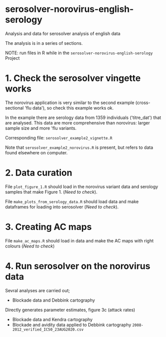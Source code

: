 # serosolver-norovirus-english-serology

Analysis and data for serosolver analysis of english data

The analysis is in a series of sections.

NOTE: run files in R while in the `serosolver-norovirus-english-serology` Project

# 1. Check the serosolver vingette works

The norovirus application is very similar to the second example (cross-sectional 'flu data'), so check this example works ok.

In the example there are serology data from 1359 individuals ('titre_dat') that are analysed. This data are more comprehensive than norovirus: larger sample size and more 'flu variants.

Corresponding file: `serosolver_example2_vignette.R`

Note that `serosolver_example2_norovirus.R` is present, but refers to data found elsewhere on computer.

# 2. Data curation

File `plot_figure_1.R` should load in the norovirus variant data and serology samples that make Figure 1. (*Need to check*).

File `make_plots_from_serology_data.R` should load data and make dataframes for loading into serosolver (*Need to check*).

# 3. Creating AC maps

File `make_ac_maps.R` should load in data and make the AC maps with right colours (*Need to check*)

# 4. Run serosolver on the norovirus data

Sevral analyses are carried out;
- Blockade data and Debbink cartography

Directly generates parameter estimates, figure 3c (attack rates)

- Blockade data and Kendra cartography
- Blockade and avidity data applied to Debbink cartography `2008-2012_verified_IC50_23AUG2020.csv`
